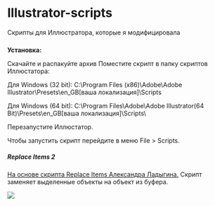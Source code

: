 # Illustrator-scripts

Скрипты для Иллюстратора, которые я модифицировала
   
#####
**Установка:**

Скачайте и распакуйте архив 
Поместите скрипт в папку скриптов Иллюстатора: 

Для Windows (32 bit): C:\Program Files (x86)\Adobe\Adobe Illustrator\Presets\en_GB[ваша локализация]\Scripts

Для Windows (64 bit): C:\Program Files\Adobe\Adobe Illustrator(64 Bit)\Presets\en_GB[ваша локализация]\Scripts\

Перезапустите Иллюстатор.

Чтобы запустить скрипт перейдите в меню File > Scripts.

#####  Replace Items 2
<a href="Replace Items " target="_blank">На основе скрипта Replace Items Александра Ладыгина.</a>
Скрипт заменяет выделенные объекты на объект из буфера. 

![](https://drive.google.com/uc?export=view&id=10S_LmEjATyCPlZ0W0E_Z8RvjFkRF7Rrh)

